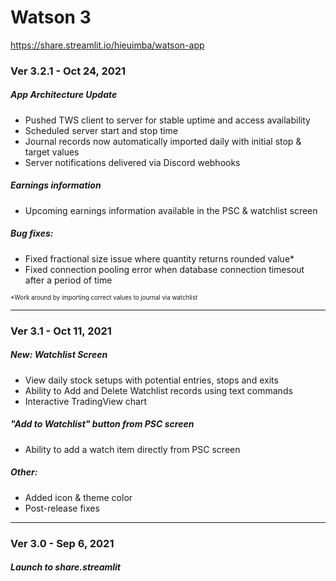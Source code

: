 # Watson 3
https://share.streamlit.io/hieuimba/watson-app
### Ver 3.2.1 - Oct 24, 2021
##### App Architecture Update
 - Pushed TWS client to server for stable uptime and access availability
 - Scheduled server start and stop time
 - Journal records now automatically imported daily with initial stop & target values
 - Server notifications delivered via Discord webhooks

##### Earnings information
 - Upcoming earnings information available in the PSC & watchlist screen

##### Bug fixes:
 - Fixed fractional size issue where quantity returns rounded value*
 - Fixed connection pooling error when database connection timesout after a period of time

<sub><sup>*Work around by importing correct values to journal via watchlist</sup></sub>

---

### Ver 3.1 - Oct 11, 2021
##### New: Watchlist Screen
 - View daily stock setups with potential entries, stops and exits
 - Ability to Add and Delete Watchlist records using text commands
 - Interactive TradingView chart
 
##### "Add to Watchlist" button from PSC screen
 - Ability to add a watch item directly from PSC screen
 
##### Other:
 - Added icon & theme color
 - Post-release fixes

---

### Ver 3.0 - Sep 6, 2021
##### Launch to share.streamlit
